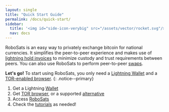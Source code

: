 ```yaml
---
layout: single
title: "Quick Start Guide"
permalink: /docs/quick-start/
sidebar:
  title: '<img id="side-icon-verybig" src="/assets/vector/rocket.svg"/>Quick Start'
  nav: docs
---
```

RoboSats is an easy way to privately exchange bitcoin for national currencies. It simplifies the peer-to-peer experience and makes use of [lightning hold invoices](/docs/escrow/#what-is-a-hold-invoice) to minimize custody and trust requirements between peers. You can also use RoboSats to perform peer-to-peer [swaps](/docs/swaps/).

**Let's go!** To start using RoboSats, you only need a [<i class='fa-solid fa-wallet'></i>  Lightning Wallet](/docs/wallets/) and a [TOR-enabled browser](/docs/tor/).
{: .notice--primary}

1. Get a Lightning [Wallet](/docs/wallets/)
2. Get [TOR browser](https://www.torproject.org/download/), or a supported [alternative](/docs/acces/)
3. Access [RoboSats](/docs/access/)
4. Check the [tutorials](/watch/en/) as needed!
